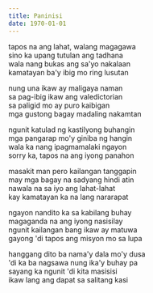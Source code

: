 ```yaml
---
title: Paninisi
date: 1970-01-01
---
```


tapos na ang lahat, walang magagawa  
sino ka upang tutulan ang tadhana  
wala nang bukas ang sa'yo nakalaan  
kamatayan ba'y ibig mo ring lusutan

nung una ikaw ay maligaya naman  
sa pag-ibig ikaw ang valedictorian  
sa paligid mo ay puro kaibigan  
mga gustong bagay madaling nakamtan

ngunit katulad ng kastilyong buhangin  
mga pangarap mo'y giniba ng hangin  
wala ka nang ipagmamalaki ngayon  
sorry ka, tapos na ang iyong panahon

masakit man pero kailangan tanggapin  
may mga bagay na sadyang hindi atin  
nawala na sa iyo ang lahat-lahat  
kay kamatayan ka na lang nararapat

ngayon nandito ka sa kabilang buhay  
magaganda na ang iyong nasisilay  
ngunit kailangan bang ikaw ay matuwa  
gayong 'di tapos ang misyon mo sa lupa

hanggang dito ba nama'y dala mo'y dusa  
'di ka ba nagsawa nung ika'y buhay pa  
sayang ka ngunit 'di kita masisisi  
ikaw lang ang dapat sa salitang kasi
